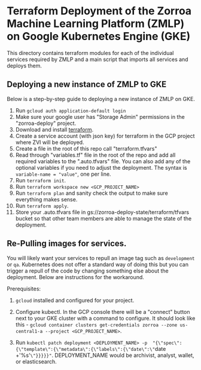 # Terraform Deployment of the Zorroa Machine Learning Platform (ZMLP) on Google Kubernetes Engine (GKE)
This directory contains terraform modules for each of the individual services
required by ZMLP and a main script that imports all services and deploys them.

## Deploying a new instance of ZMLP to GKE
Below is a step-by-step guide to deploying a new instance of ZMLP on GKE.

1. Run `gcloud auth application-default login`
1. Make sure your google user has "Storage Admin" permissions in the "zorroa-deploy" project.
1. Download and install [terraform](https://www.terraform.io/downloads.html).
1. Create a service account (with json key) for terraform in the GCP project where ZVI will be deployed.
1. Create a file in the root of this repo call "terraform.tfvars"
1. Read through "variables.tf" file in the root of the repo and add all required variables 
to the "<PROJECT>.auto.tfvars" file. You can also add any of the optional variables if you need
to adjust the deployment. The syntax is `variable-name = "value"`, one per line.
1. Run `terraform init`.
1. Run `terraform workspace new <GCP_PROJECT_NAME>`
1. Run `terraform plan` and sanity check the output to make sure everything makes sense.
1. Run `terraform apply`.
1. Store your <PROJECT>.auto.tfvars file in gs://zorroa-deploy-state/terraform/tfvars 
bucket so that other team members are able to manage the state of the deployment.
 
## Re-Pulling images for services.
You will likely want your services to repull an image tag such as `development` or `qa`.
Kubernetes does not offer a standard way of doing this but you can trigger a repull of the
code by changing something else about the deployment. Below are instructions for the 
workaround.

Prerequisites:
1. `gcloud` installed and configured for your project.

1. Configure kubectl. In the GCP console there will be a "connect" button next to your GKE 
cluster with a command to configure. It should look like this - `gcloud container clusters get-credentials zorroa --zone us-central1-a --project <GCP_PROJECT_NAME>`.
1. Run `kubectl patch deployment <DEPLOYMENT_NAME> -p  "{\"spec\":{\"template\":{\"metadata\":{\"labels\":{\"date\":\"`date +'%s'`\"}}}}}"`.
 DEPLOYMENT_NAME would be archivist, analyst, wallet, or elasticsearch.

